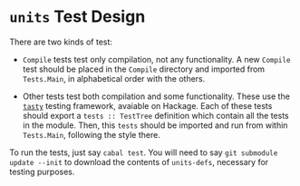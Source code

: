 `units` Test Design
===================

There are two kinds of test:

 - `Compile` tests test only compilation, not any functionality. A new `Compile`
   test should be placed in the `Compile` directory and imported from
   `Tests.Main`, in alphabetical order with the others.

 - Other tests test both compilation and some functionality. These use the
   [`tasty`](http://hackage.haskell.org/package/tasty) testing framework,
   avaiable on Hackage. Each of these tests should export a 
   `tests :: TestTree` definition which contain all the tests in
   the module. Then, this `tests` should be imported and run from within
   `Tests.Main`, following the style there.

To run the tests, just say `cabal test`. You will need to say `git submodule
update --init` to download the contents of `units-defs`, necessary for testing
purposes.
